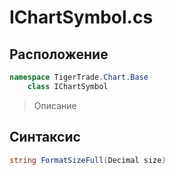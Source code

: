 
# IChartSymbol.cs
## Расположение
```csharp
namespace TigerTrade.Chart.Base  
    class IChartSymbol
```

> Описание

## Синтаксис
```csharp
string FormatSizeFull(Decimal size)
```
